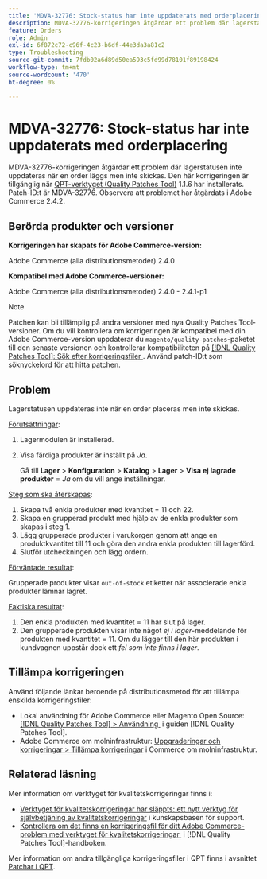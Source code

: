 ```yaml
---
title: 'MDVA-32776: Stock-status har inte uppdaterats med orderplacering'
description: MDVA-32776-korrigeringen åtgärdar ett problem där lagerstatusen inte uppdateras när en order läggs men inte skickas. Den här korrigeringen är tillgänglig när [QPT-verktyget (Quality Patches Tool)](https://experienceleague.adobe.com/sv/docs/commerce-operations/tools/quality-patches-tool/quality-patches-tool-to-self-serve-quality-patches) 1.1.6 är installerat. Patch-ID:t är MDVA-32776. Observera att problemet har åtgärdats i Adobe Commerce 2.4.2.
feature: Orders
role: Admin
exl-id: 6f872c72-c96f-4c23-b6df-44e3da3a81c2
type: Troubleshooting
source-git-commit: 7fdb02a6d89d50ea593c5fd99d78101f89198424
workflow-type: tm+mt
source-wordcount: '470'
ht-degree: 0%

---
```


# MDVA-32776: Stock-status har inte uppdaterats med orderplacering

MDVA-32776-korrigeringen åtgärdar ett problem där lagerstatusen inte uppdateras när en order läggs men inte skickas. Den här korrigeringen är tillgänglig när [QPT-verktyget (Quality Patches Tool)](https://experienceleague.adobe.com/sv/docs/commerce-operations/tools/quality-patches-tool/quality-patches-tool-to-self-serve-quality-patches) 1.1.6 har installerats. Patch-ID:t är MDVA-32776. Observera att problemet har åtgärdats i Adobe Commerce 2.4.2.

## Berörda produkter och versioner

**Korrigeringen har skapats för Adobe Commerce-version:**

Adobe Commerce (alla distributionsmetoder) 2.4.0

**Kompatibel med Adobe Commerce-versioner:**

Adobe Commerce (alla distributionsmetoder) 2.4.0 - 2.4.1-p1

>[!NOTE]
>
>Patchen kan bli tillämplig på andra versioner med nya Quality Patches Tool-versioner. Om du vill kontrollera om korrigeringen är kompatibel med din Adobe Commerce-version uppdaterar du `magento/quality-patches`-paketet till den senaste versionen och kontrollerar kompatibiliteten på [[!DNL Quality Patches Tool]: Sök efter korrigeringsfiler &#x200B;](https://experienceleague.adobe.com/sv/docs/commerce-operations/tools/quality-patches-tool/quality-patches-tool-to-self-serve-quality-patches). Använd patch-ID:t som söknyckelord för att hitta patchen.

## Problem

Lagerstatusen uppdateras inte när en order placeras men inte skickas.

<u>Förutsättningar</u>:

1. Lagermodulen är installerad.
1. Visa färdiga produkter är inställt på *Ja*.

   Gå till **Lager** > **Konfiguration** > **Katalog** > **Lager** > **Visa ej lagrade produkter** = *Ja* om du vill ange inställningar.

<u>Steg som ska återskapas</u>:

1. Skapa två enkla produkter med kvantitet = 11 och 22.
1. Skapa en grupperad produkt med hjälp av de enkla produkter som skapas i steg 1.
1. Lägg grupperade produkter i varukorgen genom att ange en produktkvantitet till 11 och göra den andra enkla produkten till lagerförd.
1. Slutför utcheckningen och lägg ordern.

<u>Förväntade resultat</u>:

Grupperade produkter visar `out-of-stock` etiketter när associerade enkla produkter lämnar lagret.

<u>Faktiska resultat</u>:

1. Den enkla produkten med kvantitet = 11 har slut på lager.
1. Den grupperade produkten visar inte något *ej i lager*-meddelande för produkten med kvantitet = 11. Om du lägger till den här produkten i kundvagnen uppstår dock ett *fel som inte finns i lager*.

## Tillämpa korrigeringen

Använd följande länkar beroende på distributionsmetod för att tillämpa enskilda korrigeringsfiler:

* Lokal användning för Adobe Commerce eller Magento Open Source: [[!DNL Quality Patches Tool] > Användning &#x200B;](/help/tools/quality-patches-tool/usage.md) i guiden [!DNL Quality Patches Tool].
* Adobe Commerce om molninfrastruktur: [Uppgraderingar och korrigeringar > Tillämpa korrigeringar](https://experienceleague.adobe.com/docs/commerce-cloud-service/user-guide/develop/upgrade/apply-patches.html?lang=sv-SE) i Commerce om molninfrastruktur.

## Relaterad läsning

Mer information om verktyget för kvalitetskorrigeringar finns i:

* [Verktyget för kvalitetskorrigeringar har släppts: ett nytt verktyg för självbetjäning av kvalitetskorrigeringar](https://experienceleague.adobe.com/sv/docs/commerce-operations/tools/quality-patches-tool/quality-patches-tool-to-self-serve-quality-patches) i kunskapsbasen för support.
* [Kontrollera om det finns en korrigeringsfil för ditt Adobe Commerce-problem med verktyget för kvalitetskorrigeringar &#x200B;](/help/tools/quality-patches-tool/patches-available-in-qpt/check-patch-for-magento-issue-with-magento-quality-patches.md) i [!DNL Quality Patches Tool]-handboken.

Mer information om andra tillgängliga korrigeringsfiler i QPT finns i avsnittet [Patchar i QPT](https://experienceleague.adobe.com/tools/commerce-quality-patches/index.html?lang=sv-SE).
